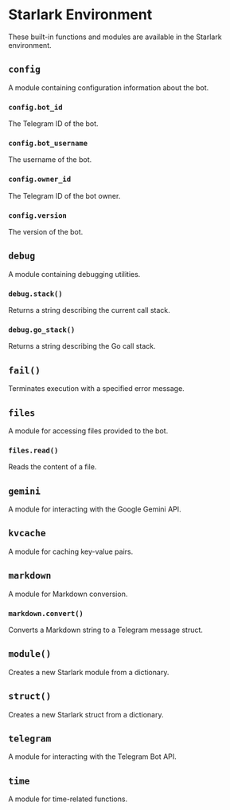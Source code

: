 # Starlark Environment

These built-in functions and modules are available in the Starlark environment.

## `config`

A module containing configuration information about the bot.

### `config.bot_id`

The Telegram ID of the bot.

### `config.bot_username`

The username of the bot.

### `config.owner_id`

The Telegram ID of the bot owner.

### `config.version`

The version of the bot.

## `debug`

A module containing debugging utilities.

### `debug.stack()`

Returns a string describing the current call stack.

### `debug.go_stack()`

Returns a string describing the Go call stack.

## `fail()`

Terminates execution with a specified error message.

## `files`

A module for accessing files provided to the bot.

### `files.read()`

Reads the content of a file.

## `gemini`

A module for interacting with the Google Gemini API.

## `kvcache`

A module for caching key-value pairs.

## `markdown`

A module for Markdown conversion.

### `markdown.convert()`

Converts a Markdown string to a Telegram message struct.

## `module()`

Creates a new Starlark module from a dictionary.

## `struct()`

Creates a new Starlark struct from a dictionary.

## `telegram`

A module for interacting with the Telegram Bot API.

## `time`

A module for time-related functions.
